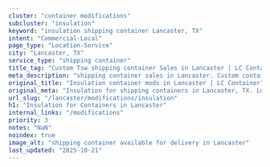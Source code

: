 ```yaml
---
cluster: "container modifications"
subcluster: "insulation"
keyword: "insulation shipping container Lancaster, TX"
intent: "Commercial-Local"
page_type: "Location-Service"
city: "Lancaster, TX"
service_type: "shipping container"
title_tag: "Custom Tsw shipping container Sales in Lancaster | LC Container"
meta_description: "shipping container sales in Lancaster. Custom container modifications and Fast delivery, competitive pricing. Serving modifications area. Quote ID: K0P. Call (214) 524-4168 for your free quote today."
original_title: "Insulation container mods in Lancaster | LC Container"
original_meta: "Insulation for shipping containers in Lancaster, TX. Local fabrication & pro install. LC Container — Since 2003. Get a quote."
url_slug: "/lancaster/modifications/insulation"
h1: "Insulation for Containers in Lancaster"
internal_links: "/modifications"
priority: 3
notes: "NaN"
noindex: true
image_alt: "shipping container available for delivery in Lancaster"
last_updated: "2025-10-21"
---
```


<!-- TODO: Add unique city/inventory copy, images, and internal links here. -->
